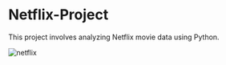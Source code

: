 # Netflix-Project

This project involves analyzing Netflix movie data using Python.


![netflix](https://github.com/ChidimmaIdika/Netflix-Project/assets/137975543/84fc96c2-5b05-4d27-a7d4-76ddc683fe4e)
